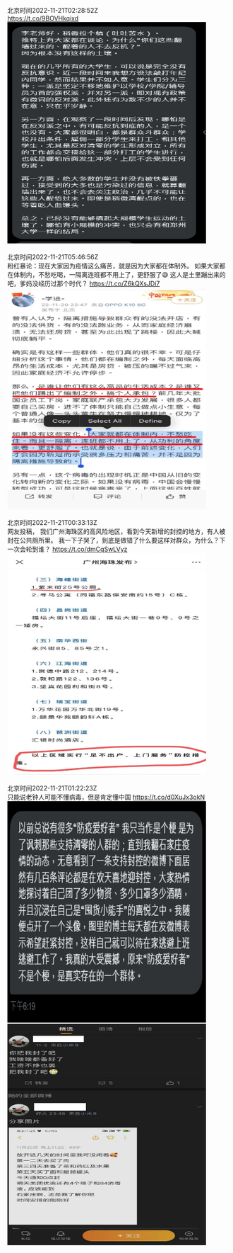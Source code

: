 北京时间2022-11-21T02:28:52Z<br>https://t.co/9BOVHkqixd<br><img src='/temp/image/2022/o-Month-11/1594397381306765314_0.jpg' width='450' height='500'><br><br>北京时间2022-11-21T05:46:56Z<br>粉红暴论：现在大家因为疫情这么痛苦，就是因为大家都在体制外。
如果大家都在体制内，不愁吃喝，一隔离连班都不用上了，更舒服了😅
这人是土里蹦出来的吧，爹妈没经历过那个时代？ https://t.co/Z6kQXsJDi7<br><img src='/temp/image/2022/o-Month-11/1594447226096742400_0.jpg' width='450' height='500'><br><br>北京时间2022-11-21T00:33:13Z<br>网友投稿，
我们广州海珠区的高风险地区，看到今天新增的封控的地方，有人被封在公共厕所里。
我一下子哭了，到底是做错了什么要这样对群众，为什么？下一次会轮到谁？ https://t.co/dmCqSwLVyz<br><img src='/temp/image/2022/o-Month-11/1594368276997472257_0.jpg' width='450' height='500'><br><br>北京时间2022-11-21T01:22:23Z<br>只能说老钟人可能不懂病毒，但是肯定懂中国 https://t.co/d0XuJx3okN<br><img src='/temp/image/2022/o-Month-11/1594380648248213506_0.jpg' width='450' height='500'><img src='/temp/image/2022/o-Month-11/1594380648248213506_1.jpg' width='450' height='500'><br><br>